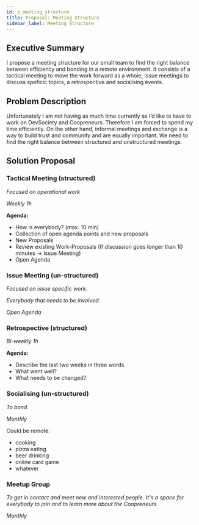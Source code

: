 ```yaml
---
id: p_meeting_structure
title: Proposal: Meeting Structure
sidebar_label: Meeting Structure
---
```


## Executive Summary
I propose a meeting structure for our small team to find the right balance between efficiency and bonding in a remote environment. It consists of a tactical meeting to move the work forward as a whole, issue meetings to discuss speficic topics, a retrospective and socialising events.

## Problem Description
Unfortunately I am not having as much time currently as I’d like to have to work on DevSociety and Coopreneurs. Therefore I am forced to spend my time efficiently. On the other hand, informal meetings and exchange is a way to build trust and community and are equally important. We need to find the right balance between structured and unstructured meetings.

## Solution Proposal
### Tactical Meeting (structured)
*Focused on operational work*

*Weekly 1h*

**Agenda:**
* How is everybody? (max. 10 min)
* Collection of open agenda points and new proposals
* New Proposals
* Review existing Work-Proposals (If discussion goes longer than 10 minutes → Issue Meeting)
* Open Agenda

### Issue Meeting (un-structured)
*Focused on issue specific work.*

*Everybody that needs to be involved.*

*Open Agenda*

### Retrospective (structured)
*Bi-weekly 1h*

**Agenda:**
* Describe the last two weeks in three words.
* What went well?
* What needs to be changed?

### Socialising (un-structured)
*To bond.*

*Monthly*

Could be remote:
* cooking
* pizza eating
* beer drinking
* online card game
* whatever

### Meetup Group
*To get in contact and meet new and interested people. It's a space for everybody to join and to learn more about the Coopreneurs*

*Monthly*
